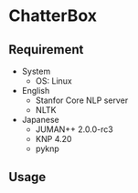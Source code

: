 # ChatterBox

## Requirement
- System
    - OS: Linux
- English
    - Stanfor Core NLP server
    - NLTK
- Japanese
    - JUMAN++ 2.0.0-rc3
    - KNP 4.20
    - pyknp

## Usage